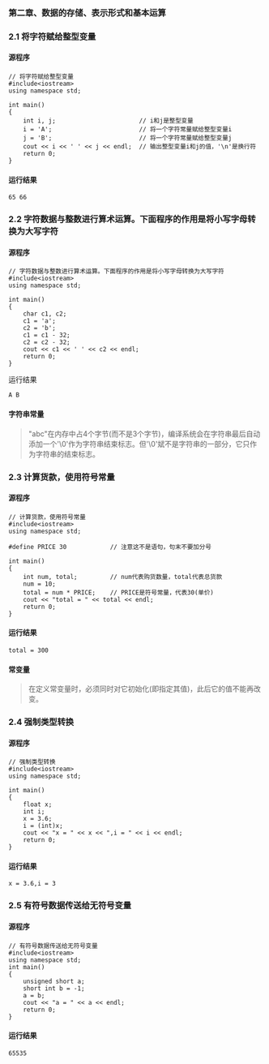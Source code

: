 ### 第二章、数据的存储、表示形式和基本运算

### 2.1 将字符赋给整型变量

#### 源程序

```
// 将字符赋给整型变量
#include<iostream>
using namespace std;

int main()
{
	int i, j;						// i和j是整型变量
	i = 'A';						// 将一个字符常量赋给整型变量i
	j = 'B';						// 将一个字符常量赋给整型变量j
	cout << i << ' ' << j << endl;	// 输出整型变量i和j的值，'\n'是换行符
	return 0;
}
```

#### 运行结果

```
65 66
```

### 2.2 字符数据与整数进行算术运算。下面程序的作用是将小写字母转换为大写字符

#### 源程序

```
// 字符数据与整数进行算术运算。下面程序的作用是将小写字母转换为大写字符
#include<iostream>
using namespace std;

int main()
{
	char c1, c2;
	c1 = 'a';
	c2 = 'b';
	c1 = c1 - 32;
	c2 = c2 - 32;
	cout << c1 << ' ' << c2 << endl;
	return 0;
}
```

运行结果

```
A B
```

#### 字符串常量

> "abc"在内存中占4个字节(而不是3个字节)，编译系统会在字符串最后自动添加一个'\0'作为字符串结束标志。但'\0'斌不是字符串的一部分，它只作为字符串的结束标志。

### 2.3 计算货款，使用符号常量

#### 源程序

```
// 计算货款，使用符号常量
#include<iostream>
using namespace std;

#define PRICE 30			// 注意这不是语句，句末不要加分号

int main()
{
	int num, total;			// num代表购货数量，total代表总货款
	num = 10;
	total = num * PRICE;	// PRICE是符号常量，代表30(单价)
	cout << "total = " << total << endl;
	return 0;
}
```

#### 运行结果

```
total = 300
```

#### 常变量

> 在定义常变量时，必须同时对它初始化(即指定其值)，此后它的值不能再改变。



### 2.4 强制类型转换

#### 源程序

```
// 强制类型转换
#include<iostream>
using namespace std;

int main()
{
	float x;
	int i;
	x = 3.6;
	i = (int)x;
	cout << "x = " << x << ",i = " << i << endl;
	return 0;
}
```

#### 运行结果

```
x = 3.6,i = 3
```

### 2.5 有符号数据传送给无符号变量

#### 源程序

```
// 有符号数据传送给无符号变量
#include<iostream>
using namespace std;
int main()
{
	unsigned short a;
	short int b = -1;
	a = b;
	cout << "a = " << a << endl;
	return 0;
}
```

#### 运行结果

```
65535 
```

